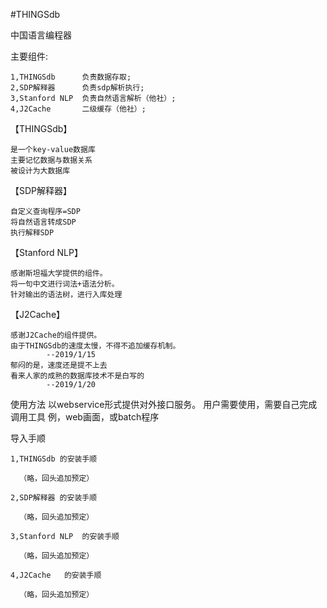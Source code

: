 #THINGSdb

中国语言编程器

主要组件:

    1,THINGSdb      负责数据存取;
    2,SDP解释器      负责sdp解析执行;
    3,Stanford NLP  负责自然语言解析（他社）;
    4,J2Cache       二级缓存（他社）;

【THINGSdb】

    是一个key-value数据库
    主要记忆数据与数据关系
    被设计为大数据库

【SDP解释器】

    自定义查询程序=SDP
    将自然语言转成SDP
    执行解释SDP

【Stanford NLP】

    感谢斯坦福大学提供的组件。
    将一句中文进行词法+语法分析。
    针对输出的语法树，进行入库处理
    
【J2Cache】

    感谢J2Cache的组件提供。
    由于THINGSdb的速度太慢，不得不追加缓存机制。
            --2019/1/15
    郁闷的是，速度还是提不上去
    看来人家的成熟的数据库技术不是白写的
            --2019/1/20
            
使用方法
    以webservice形式提供对外接口服务。
    用户需要使用，需要自己完成调用工具
    例，web画面，或batch程序
    
导入手顺

    1,THINGSdb 的安装手顺
    
      （略，回头追加预定）
    
    2,SDP解释器 的安装手顺
    
      （略，回头追加预定）
      
    3,Stanford NLP  的安装手顺
    
      （略，回头追加预定）
      
    4,J2Cache   的安装手顺
    
      （略，回头追加预定）
